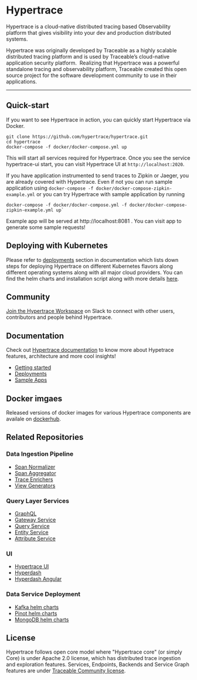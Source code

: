 # Hypertrace
Hypertrace is a cloud-native distributed tracing based Observability platform
that gives visibility into your dev and production distributed systems.

Hypertrace was originally developed by Traceable as a highly scalable
distributed tracing platform and is used by Traceable’s cloud-native
application security platform. ‍ Realizing that Hypertrace was a powerful
standalone tracing and observability platform, Traceable created this open source
project for the software development community to use in their applications.

---
## Quick-start
If you want to see Hypertrace in action, you can quickly start Hypertrace via Docker.

```
git clone https://github.com/hypertrace/hypertrace.git
cd hypertrace
docker-compose -f docker/docker-compose.yml up
```
This will start all services required for Hypertrace. Once you see the service hypertrace-ui start, you can visit Hypertrace UI at `http://localhost:2020`. 

If you have application instrumented to send traces to Zipkin or Jaeger, you are already covered with Hypertrace. Even if not you can run sample application using `docker-compose -f docker/docker-compose-zipkin-example.yml` or you can try Hypertrace with sample application by running

```
docker-compose -f docker/docker-compose.yml -f docker/docker-compose-zipkin-example.yml up`
```
Example app will be served at http://localhost:8081 . You can visit app to generate some sample requests!

## Deploying with Kubernetes
Please refer to [deployments](https://docs.hypertrace.org/deployments/) section in documentation which lists down steps for deploying Hypertrace on different Kubernetes flavors along different operating systems along with all major cloud providers. You can find the helm charts and installation script along with more details [here](/kubernetes).

## Community
[Join the Hypertrace Workspace](https://www.hypertrace.org/get-started) on Slack to connect with other users, contributors and people behind Hypertrace. 

## Documentation
Check out [Hypertrace documentation](https://docs.hypertrace.org) to know more about Hypetrace features, architecture and more cool insights!
- [Getting started](https://docs.hypertrace.org/getting-started/)
- [Deployments](https://docs.hypertrace.org/deployments/)
- [Sample Apps](https://docs.hypertrace.org/sample-app/)

## Docker imgaes
Released versions of docker images for various Hypertrace components are availale on [dockerhub](https://hub.docker.com/u/hypertrace).

## Related Repositories

### Data Ingestion Pipeline
* [Span Normalizer](https://github.com/hypertrace/span-normalizer)
* [Span Aggregator](https://github.com/hypertrace/raw-spans-grouper)
* [Trace Enrichers](https://github.com/hypertrace/hypertrace-trace-enricher)
* [View Generators](https://github.com/hypertrace/hypertrace-view-generator)

### Query Layer Services
* [GraphQL](https://github.com/hypertrace/hypertrace-graphql)
* [Gateway Service](https://github.com/hypertrace/gateway-service)
* [Query Service](https://github.com/hypertrace/query-service)
* [Entity Service](https://github.com/hypertrace/entity-service)
* [Attribute Service](https://github.com/hypertrace/attribute-service)

### UI
* [Hypertrace UI](https://github.com/hypertrace/hypertrace-ui)
* [Hyperdash](https://github.com/hypertrace/hyperdash)
* [Hyperdash Angular](https://github.com/hypertrace/hyperdash-angular)

### Data Service Deployment
* [Kafka helm charts](https://github.com/hypertrace/kafka)
* [Pinot helm charts](https://github.com/hypertrace/pinot)
* [MongoDB helm charts](https://github.com/hypertrace/mongodb)


## License
Hypertrace follows open core model where "Hypertrace core" (or simply Core) is
under Apache 2.0 license, which has distributed trace ingestion and exploration
features. Services, Endpoints, Backends and Service Graph features are under
[Traceable Community license](LICENSE).
